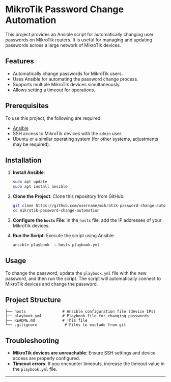 # MikroTik Password Change Automation

This project provides an Ansible script for automatically changing user passwords on MikroTik routers. It is useful for managing and updating passwords across a large network of MikroTik devices.

## Features

- Automatically change passwords for MikroTik users.
- Uses Ansible for automating the password change process.
- Supports multiple MikroTik devices simultaneously.
- Allows setting a timeout for operations.

## Prerequisites

To use this project, the following are required:

- [Ansible](https://www.ansible.com/)
- SSH access to MikroTik devices with the `admin` user.
- Ubuntu or a similar operating system (for other systems, adjustments may be required).

## Installation

1. **Install Ansible**:
   ```bash
   sudo apt update
   sudo apt install ansible
   ```

2. **Clone the Project**:
   Clone this repository from GitHub:
   ```bash
   git clone https://github.com/username/mikrotik-password-change-automation.git
   cd mikrotik-password-change-automation
   ```

3. **Configure the `hosts` File**:
   In the `hosts` file, add the IP addresses of your MikroTik devices.

4. **Run the Script**:
   Execute the script using Ansible:
   ```bash
   ansible-playbook -i hosts playbook.yml
   ```

## Usage

To change the password, update the `playbook.yml` file with the new password, and then run the script. The script will automatically connect to MikroTik devices and change the password.

## Project Structure

```
├── hosts                # Ansible configuration file (device IPs)
├── playbook.yml         # Playbook file for changing passwords
├── README.md            # This file
└── .gitignore            # Files to exclude from git
```

## Troubleshooting

- **MikroTik devices are unreachable**: Ensure SSH settings and device access are properly configured.
- **Timeout errors**: If you encounter timeouts, increase the timeout value in the `playbook.yml` file.


---
